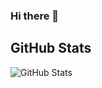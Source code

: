 ### Hi there 👋
<h2>GitHub Stats</h2>
<p><img src="https://github-readme-stats.vercel.app/api?username=PhamHoan25201&show_icons=true&theme=tokyonight" alt="GitHub Stats"></p>



<!--
**PhamHoan25201/PhamHoan25201** is a ✨ _special_ ✨ repository because its `README.md` (this file) appears on your GitHub profile.

Here are some ideas to get you started:

- 🔭 I’m currently working on ...
- 🌱 I’m currently learning ...
- 👯 I’m looking to collaborate on ...
- 🤔 I’m looking for help with ...
- 💬 Ask me about ...
- 📫 How to reach me: ...
- 😄 Pronouns: ...
- ⚡ Fun fact: ...
-->
